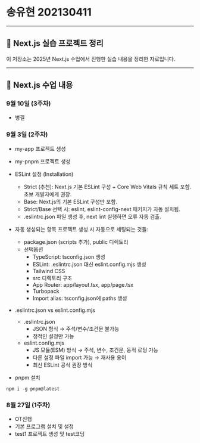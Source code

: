 # 송유현 202130411

---

## 📘 Next.js 실습 프로젝트 정리

이 저장소는 2025년 Next.js 수업에서 진행한 실습 내용을 정리한 자료입니다.

---

## 📘 Next.js 수업 내용

### 9월 10일 (3주차)
- 병결

### 9월 3일 (2주차)
- my-app 프로젝트 생성
- my-pnpm 프로젝트 생성
- ESLint 설정 (Installation)
    - Strict (추천): Next.js 기본 ESLint 구성 + Core Web Vitals 규칙 세트 포함. 초보 개발자에게 권장.
    - Base: Next.js의 기본 ESLint 구성만 포함.
    - Strict/Base 선택 시: eslint, eslint-config-next 패키지가 자동 설치됨.
    - .eslintrc.json 파일 생성 후, next lint 실행하면 오류 자동 검출.
- 자동 생성되는 항목
    프로젝트 생성 시 자동으로 세팅되는 것들:
    - package.json (scripts 추가), public 디렉토리
    - 선택옵션
        - TypeScript: tsconfig.json 생성
        - ESLint: .eslintrc.json 대신 eslint.config.mjs 생성
        - Tailwind CSS
        - src 디렉토리 구조
        - App Router: app/layout.tsx, app/page.tsx
        - Turbopack
        - Import alias: tsconfig.json에 paths 생성

- .eslintrc.json vs eslint.config.mjs
    - .eslintrc.json
        - JSON 형식 → 주석/변수/조건문 불가능
        - 정적인 설정만 가능
    - eslint.config.mjs
        - JS 모듈(ESM) 방식 → 주석, 변수, 조건문, 동적 로딩 가능
        - 다른 설정 파일 import 가능 → 재사용 용이
        - 최신 ESLint 공식 권장 방식
- pnpm 설치
```
npm i -g pnpm@latest
```

### 8월 27일 (1주차)
- OT진행
- 기본 프로그램 설치 및 설정
- test1 프로젝트 생성 및 test코딩
